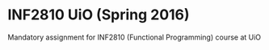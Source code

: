 # INF2810 UiO (Spring 2016)
Mandatory assignment for INF2810 (Functional Programming) course at UiO

